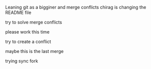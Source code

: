 Leaning git as a bigginer
and merge conflicts
chirag is changing the README file

try to solve merge conflicts


please work this time

try to create a conflict

maybe this is the last merge

trying sync fork

